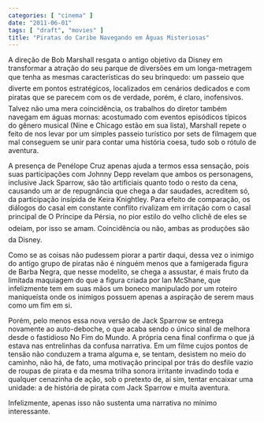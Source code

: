 ```yaml
---
categories: [ "cinema" ]
date: "2011-06-01"
tags: [ "draft", "movies" ]
title: "Piratas do Caribe Navegando em Águas Misteriosas"
---
```

A direção de Bob Marshall resgata o antigo objetivo da Disney em
transformar a atração do seu parque de diversões em um longa-metragem
que tenha as mesmas características do seu brinquedo: um passeio
que diverte em pontos estratégicos, localizados em cenários dedicados
e com piratas que se parecem com os de verdade, porém, é claro,
inofensivos. Talvez não uma mera coincidência, os trabalhos do diretor
também navegam em águas mornas: acostumado com eventos episódicos
típicos do gênero musical (Nine e Chicago estão em sua lista), Marshall
repete o feito de nos levar por um simples passeio turístico por sets
de filmagem que mal conseguem se unir para contar uma história coesa,
tudo sob o rótulo de aventura.

A presença de Penélope Cruz apenas ajuda a termos essa sensação, pois
suas participações com Johnny Depp revelam que ambos os personagens,
inclusive Jack Sparrow, são tão artificiais quanto todo o resto da cena,
causando um ar de repugnância que chega a dar saudades, acreditem só, da
participação insípida de Keira Knightley. Para efeito de comparação,
os diálogos do casal em constante conflito rivalizam em irritação
com o casal principal de O Príncipe da Pérsia, no pior estilo do velho
clichê de eles se odeiam, por isso se amam. Coincidência ou não,
ambas as produções são da Disney.

Como se as coisas não pudessem piorar a partir daqui, dessa vez o
inimigo do antigo grupo de piratas não é ninguém menos que a famigerada
figura de Barba Negra, que nesse modelito, se chega a assustar, é mais
fruto da limitada maquiagem do que a figura criada por Ian McShane,
que infelizmente tem em suas mãos um boneco manipulado por um roteiro
maniqueísta onde os inimigos possuem apenas a aspiração de serem maus
como um fim em si.

Porém, pelo menos essa nova versão de Jack Sparrow se entrega novamente
ao auto-deboche, o que acaba sendo o único sinal de melhora desde o
fastidioso No Fim do Mundo. A própria cena final confirma o que já
estava nas entrelinhas da confusa narrativa. Em um filme cujos pontos
de tensão não conduzem a trama alguma e, se tentam, desistem no meio
do caminho, não há, de fato, uma motivação principal por trás do
desfile vazio de roupas de pirata e da mesma trilha sonora irritante
invadindo toda e qualquer cenazinha de ação, sob o pretexto de, aí sim,
tentar encaixar uma unidade: a de história de pirata com Jack Sparrow
e muita aventura.

Infelizmente, apenas isso não sustenta uma narrativa no mínimo
interessante.

